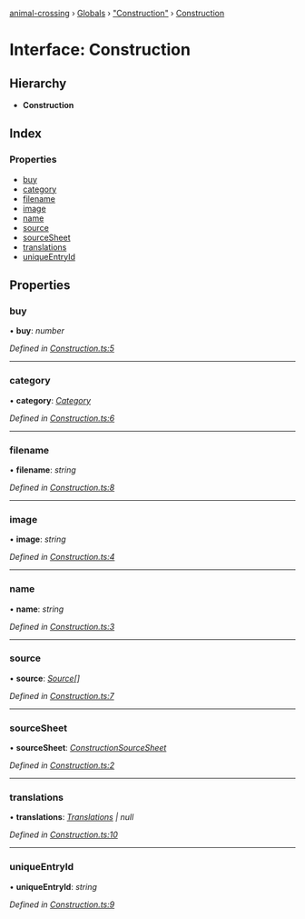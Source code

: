 [animal-crossing](../README.md) › [Globals](../globals.md) › ["Construction"](../modules/_construction_.md) › [Construction](_construction_.construction.md)

# Interface: Construction

## Hierarchy

* **Construction**

## Index

### Properties

* [buy](_construction_.construction.md#buy)
* [category](_construction_.construction.md#category)
* [filename](_construction_.construction.md#filename)
* [image](_construction_.construction.md#image)
* [name](_construction_.construction.md#name)
* [source](_construction_.construction.md#source)
* [sourceSheet](_construction_.construction.md#sourcesheet)
* [translations](_construction_.construction.md#translations)
* [uniqueEntryId](_construction_.construction.md#uniqueentryid)

## Properties

###  buy

• **buy**: *number*

*Defined in [Construction.ts:5](https://github.com/Norviah/animal-crossing/blob/577801d/module/types/Construction.ts#L5)*

___

###  category

• **category**: *[Category](../enums/_construction_.category.md)*

*Defined in [Construction.ts:6](https://github.com/Norviah/animal-crossing/blob/577801d/module/types/Construction.ts#L6)*

___

###  filename

• **filename**: *string*

*Defined in [Construction.ts:8](https://github.com/Norviah/animal-crossing/blob/577801d/module/types/Construction.ts#L8)*

___

###  image

• **image**: *string*

*Defined in [Construction.ts:4](https://github.com/Norviah/animal-crossing/blob/577801d/module/types/Construction.ts#L4)*

___

###  name

• **name**: *string*

*Defined in [Construction.ts:3](https://github.com/Norviah/animal-crossing/blob/577801d/module/types/Construction.ts#L3)*

___

###  source

• **source**: *[Source](../enums/_construction_.source.md)[]*

*Defined in [Construction.ts:7](https://github.com/Norviah/animal-crossing/blob/577801d/module/types/Construction.ts#L7)*

___

###  sourceSheet

• **sourceSheet**: *[ConstructionSourceSheet](../enums/_construction_.constructionsourcesheet.md)*

*Defined in [Construction.ts:2](https://github.com/Norviah/animal-crossing/blob/577801d/module/types/Construction.ts#L2)*

___

###  translations

• **translations**: *[Translations](_construction_.translations.md) | null*

*Defined in [Construction.ts:10](https://github.com/Norviah/animal-crossing/blob/577801d/module/types/Construction.ts#L10)*

___

###  uniqueEntryId

• **uniqueEntryId**: *string*

*Defined in [Construction.ts:9](https://github.com/Norviah/animal-crossing/blob/577801d/module/types/Construction.ts#L9)*

